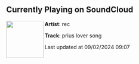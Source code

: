 ## Currently Playing on SoundCloud

[<img align="left" width="100" src="https://i1.sndcdn.com/artworks-sb0qRZthUlmmm4XO-ypE7Sg-t500x500.jpg">](https://soundcloud.com/reccrec/prius-lover-song)

**Artist**: rec 

**Track**: prius lover song

Last updated at 09/02/2024 09:07
